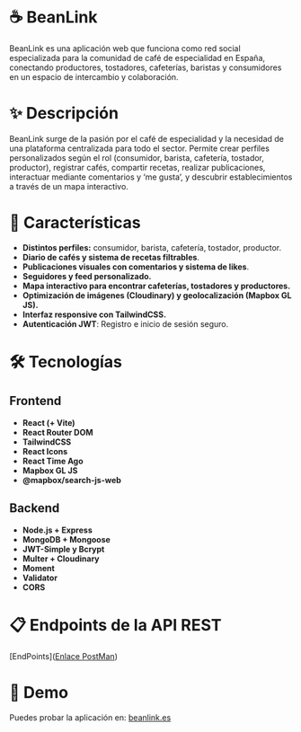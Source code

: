 # ☕ BeanLink  

BeanLink es una aplicación web que funciona como red social especializada para la comunidad de café de especialidad en España, conectando productores, tostadores, cafeterías, baristas y consumidores en un espacio de intercambio y colaboración.

# ✨ Descripción

BeanLink surge de la pasión por el café de especialidad y la necesidad de una plataforma centralizada para todo el sector. Permite crear perfiles personalizados según el rol (consumidor, barista, cafetería, tostador, productor), registrar cafés, compartir recetas, realizar publicaciones, interactuar mediante comentarios y ‘me gusta’, y descubrir establecimientos a través de un mapa interactivo.

# 🚀 Características

  - **Distintos perfiles:** consumidor, barista, cafetería, tostador, productor.
  - **Diario de cafés y sistema de recetas filtrables**.
  - **Publicaciones visuales con comentarios y sistema de likes**.
  - **Seguidores y feed personalizado.**
  - **Mapa interactivo para encontrar cafeterías, tostadores y productores.**
  - **Optimización de imágenes (Cloudinary) y geolocalización (Mapbox GL JS).**
  - **Interfaz responsive con TailwindCSS.**
  - **Autenticación JWT**: Registro e inicio de sesión seguro.

# 🛠️ Tecnologías  

## Frontend
  - **React (+ Vite)**
  - **React Router DOM**
  - **TailwindCSS**
  - **React Icons**
  - **React Time Ago**
  - **Mapbox GL JS**
  - **@mapbox/search-js-web**

## Backend
  - **Node.js + Express**
  - **MongoDB + Mongoose**
  - **JWT-Simple y Bcrypt**
  - **Multer + Cloudinary**
  - **Moment**
  - **Validator**
  - **CORS**
    
# 📋 Endpoints de la API REST

[EndPoints]([Enlace PostMan](https://documenter.getpostman.com/view/39134500/2sB2j6AAju))

# 🔗 Demo

Puedes probar la aplicación en: [beanlink.es](https://beanlink.es)


